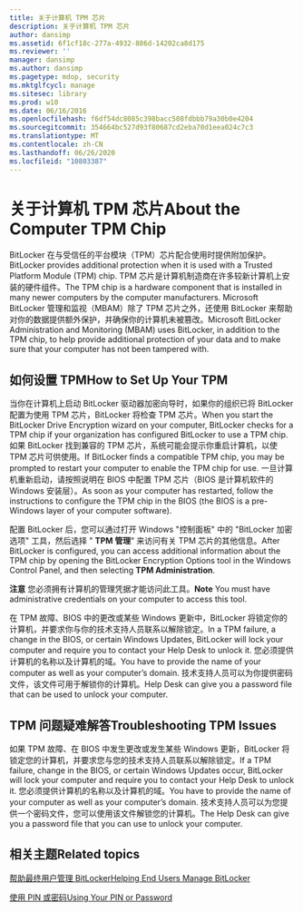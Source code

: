```yaml
---
title: 关于计算机 TPM 芯片
description: 关于计算机 TPM 芯片
author: dansimp
ms.assetid: 6f1cf18c-277a-4932-886d-14202ca8d175
ms.reviewer: ''
manager: dansimp
ms.author: dansimp
ms.pagetype: mdop, security
ms.mktglfcycl: manage
ms.sitesec: library
ms.prod: w10
ms.date: 06/16/2016
ms.openlocfilehash: f6df54dc8085c398bacc508fdbbb79a30b0e4204
ms.sourcegitcommit: 354664bc527d93f80687cd2eba70d1eea024c7c3
ms.translationtype: MT
ms.contentlocale: zh-CN
ms.lasthandoff: 06/26/2020
ms.locfileid: "10803387"
---
```

# <span data-ttu-id="90dae-103">关于计算机 TPM 芯片</span><span class="sxs-lookup"><span data-stu-id="90dae-103">About the Computer TPM Chip</span></span>


<span data-ttu-id="90dae-104">BitLocker 在与受信任的平台模块（TPM）芯片配合使用时提供附加保护。</span><span class="sxs-lookup"><span data-stu-id="90dae-104">BitLocker provides additional protection when it is used with a Trusted Platform Module (TPM) chip.</span></span> <span data-ttu-id="90dae-105">TPM 芯片是计算机制造商在许多较新计算机上安装的硬件组件。</span><span class="sxs-lookup"><span data-stu-id="90dae-105">The TPM chip is a hardware component that is installed in many newer computers by the computer manufacturers.</span></span> <span data-ttu-id="90dae-106">Microsoft BitLocker 管理和监视（MBAM）除了 TPM 芯片之外，还使用 BitLocker 来帮助对你的数据提供额外保护，并确保你的计算机未被篡改。</span><span class="sxs-lookup"><span data-stu-id="90dae-106">Microsoft BitLocker Administration and Monitoring (MBAM) uses BitLocker, in addition to the TPM chip, to help provide additional protection of your data and to make sure that your computer has not been tampered with.</span></span>

## <span data-ttu-id="90dae-107">如何设置 TPM</span><span class="sxs-lookup"><span data-stu-id="90dae-107">How to Set Up Your TPM</span></span>


<span data-ttu-id="90dae-108">当你在计算机上启动 BitLocker 驱动器加密向导时，如果你的组织已将 BitLocker 配置为使用 TPM 芯片，BitLocker 将检查 TPM 芯片。</span><span class="sxs-lookup"><span data-stu-id="90dae-108">When you start the BitLocker Drive Encryption wizard on your computer, BitLocker checks for a TPM chip if your organization has configured BitLocker to use a TPM chip.</span></span> <span data-ttu-id="90dae-109">如果 BitLocker 找到兼容的 TPM 芯片，系统可能会提示你重启计算机，以使 TPM 芯片可供使用。</span><span class="sxs-lookup"><span data-stu-id="90dae-109">If BitLocker finds a compatible TPM chip, you may be prompted to restart your computer to enable the TPM chip for use.</span></span> <span data-ttu-id="90dae-110">一旦计算机重新启动，请按照说明在 BIOS 中配置 TPM 芯片（BIOS 是计算机软件的 Windows 安装层）。</span><span class="sxs-lookup"><span data-stu-id="90dae-110">As soon as your computer has restarted, follow the instructions to configure the TPM chip in the BIOS (the BIOS is a pre-Windows layer of your computer software).</span></span>

<span data-ttu-id="90dae-111">配置 BitLocker 后，您可以通过打开 Windows "控制面板" 中的 "BitLocker 加密选项" 工具，然后选择 " **TPM 管理**" 来访问有关 TPM 芯片的其他信息。</span><span class="sxs-lookup"><span data-stu-id="90dae-111">After BitLocker is configured, you can access additional information about the TPM chip by opening the BitLocker Encryption Options tool in the Windows Control Panel, and then selecting **TPM Administration**.</span></span>

<span data-ttu-id="90dae-112">**注意** 您必须拥有计算机的管理凭据才能访问此工具。</span><span class="sxs-lookup"><span data-stu-id="90dae-112">**Note** You must have administrative credentials on your computer to access this tool.</span></span>

 

<span data-ttu-id="90dae-113">在 TPM 故障、BIOS 中的更改或某些 Windows 更新中，BitLocker 将锁定你的计算机，并要求你与你的技术支持人员联系以解除锁定。</span><span class="sxs-lookup"><span data-stu-id="90dae-113">In a TPM failure, a change in the BIOS, or certain Windows Updates, BitLocker will lock your computer and require you to contact your Help Desk to unlock it.</span></span> <span data-ttu-id="90dae-114">您必须提供计算机的名称以及计算机的域。</span><span class="sxs-lookup"><span data-stu-id="90dae-114">You have to provide the name of your computer as well as your computer’s domain.</span></span> <span data-ttu-id="90dae-115">技术支持人员可以为你提供密码文件，该文件可用于解锁你的计算机。</span><span class="sxs-lookup"><span data-stu-id="90dae-115">Help Desk can give you a password file that can be used to unlock your computer.</span></span>

## <span data-ttu-id="90dae-116">TPM 问题疑难解答</span><span class="sxs-lookup"><span data-stu-id="90dae-116">Troubleshooting TPM Issues</span></span>


<span data-ttu-id="90dae-117">如果 TPM 故障、在 BIOS 中发生更改或发生某些 Windows 更新，BitLocker 将锁定您的计算机，并要求您与您的技术支持人员联系以解除锁定。</span><span class="sxs-lookup"><span data-stu-id="90dae-117">If a TPM failure, change in the BIOS, or certain Windows Updates occur, BitLocker will lock your computer and require you to contact your Help Desk to unlock it.</span></span> <span data-ttu-id="90dae-118">您必须提供计算机的名称以及计算机的域。</span><span class="sxs-lookup"><span data-stu-id="90dae-118">You have to provide the name of your computer as well as your computer’s domain.</span></span> <span data-ttu-id="90dae-119">技术支持人员可以为您提供一个密码文件，您可以使用该文件解锁您的计算机。</span><span class="sxs-lookup"><span data-stu-id="90dae-119">The Help Desk can give you a password file that you can use to unlock your computer.</span></span>

## <span data-ttu-id="90dae-120">相关主题</span><span class="sxs-lookup"><span data-stu-id="90dae-120">Related topics</span></span>


[<span data-ttu-id="90dae-121">帮助最终用户管理 BitLocker</span><span class="sxs-lookup"><span data-stu-id="90dae-121">Helping End Users Manage BitLocker</span></span>](helping-end-users-manage-bitlocker.md)

[<span data-ttu-id="90dae-122">使用 PIN 或密码</span><span class="sxs-lookup"><span data-stu-id="90dae-122">Using Your PIN or Password</span></span>](using-your-pin-or-password.md)

 

 





